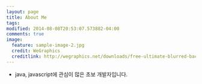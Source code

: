 ```yaml
---
layout: page
title: About Me
tags: 
modified: 2014-08-08T20:53:07.573882-04:00
comments: true
image:
  feature: sample-image-2.jpg
  credit: WeGraphics
  creditlink: http://wegraphics.net/downloads/free-ultimate-blurred-background-pack/
---
```

* java, javascript에 관심이 많은 초보 개발자입니다.
